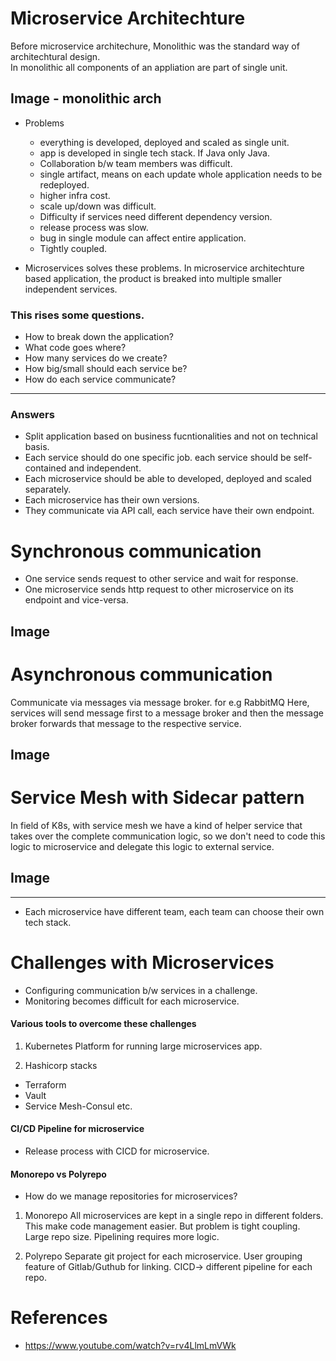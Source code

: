 # Microservice Architechture

Before microservice architechure, Monolithic was the standard way of architechtural design. </br>
In monolithic all components of an appliation are part of single unit. </br>

## Image - monolithic arch ##
- Problems
    - everything is developed, deployed and scaled as single unit.
    - app is developed in single tech stack. If Java only Java.
    - Collaboration b/w team members was difficult.
    - single artifact, means on each update whole application needs to be redeployed.
    - higher infra cost. 
    - scale up/down was difficult.
    - Difficulty if services need different dependency version.
    - release process was slow.
    - bug in single module can affect entire application.
    - Tightly coupled.

- Microservices solves these problems.
In microservice architechture based application, the product is breaked into multiple smaller independent services. </br>

### This rises some questions.
- How to break down the application?
- What code goes where?
- How many services do we create?
- How big/small should each service be?
- How do each service communicate?
-----------------
### Answers
- Split application based on business fucntionalities and not on technical basis.
- Each service should do one specific job. each service should be self-contained and independent.
- Each microservice should be able to developed, deployed and scaled separately.
- Each microservice has their own versions.
- They communicate via API call, each service have their own endpoint.

# Synchronous communication
- One service sends request to other service and wait for response. 
- One microservice sends http request to other microservice on its endpoint and vice-versa.
## Image ##

# Asynchronous communication
Communicate via messages via message broker. for e.g RabbitMQ
Here, services will send message first to a message broker and then the message broker forwards that message to the respective service.
## Image ##

# Service Mesh with Sidecar pattern
In field of K8s, with service mesh we have a kind of helper service that takes over the complete communication logic, so we don't need to code this logic to microservice and delegate this logic to external service.
## Image ##
------------------

- Each microservice have different team, each team can choose their own tech stack.

# Challenges with Microservices
- Configuring communication b/w services in a challenge.
- Monitoring becomes difficult for each microservice.

#### Various tools to overcome these challenges
1. Kubernetes
Platform for running large microservices app.

2. Hashicorp stacks
- Terraform
- Vault
- Service Mesh-Consul
etc.

#### CI/CD Pipeline for microservice
- Release process with CICD for microservice.

#### Monorepo vs Polyrepo
- How do we manage repositories for microservices?

1. Monorepo
All microservices are kept in a single repo in different folders.
This make code management easier. But problem is tight coupling.
Large repo size.
Pipelining requires more logic.

2. Polyrepo
Separate git project for each microservice.
User grouping feature of Gitlab/Guthub for linking.
CICD-> different pipeline for each repo.

# References
- https://www.youtube.com/watch?v=rv4LlmLmVWk
